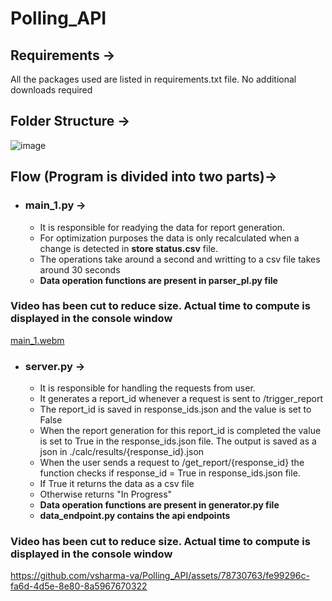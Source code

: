 # Polling_API

## Requirements ->
All the packages used are listed in requirements.txt file. No additional downloads required

## Folder Structure ->
![image](https://github.com/vsharma-va/Polling_API/assets/78730763/857582ad-ed94-4fc1-bb77-b7653ee577c5)

## Flow (Program is divided into two parts)->

* ###  main_1.py ->
  * It is responsible for readying the data for report generation.
  * For optimization purposes the data is only recalculated when a change is detected in **store status.csv** file.
  * The operations take around a second and writting to a csv file takes around 30 seconds
  * **Data operation functions are present in parser_pl.py file**
### Video has been cut to reduce size. Actual time to compute is displayed in the console window
[main_1.webm](https://github.com/vsharma-va/Polling_API/assets/78730763/b3fad1a4-576f-4632-8cab-dcd06019b5ea)

* ### server.py ->
  * It is responsible for handling the requests from user.
  * It generates a report_id whenever a request is sent to /trigger_report
  * The report_id is saved in response_ids.json and the value is set to False
  * When the report generation for this report_id is completed the value is set to True in the response_ids.json file. The output is saved as a json in ./calc/results/{response_id}.json
  * When the user sends a request to /get_report/{response_id} the function checks if response_id = True in response_ids.json file.
  * If True it returns the data as a csv file
  * Otherwise returns "In Progress"
  * **Data operation functions are present in generator.py file**
  * **data_endpoint.py contains the api endpoints**
    
### Video has been cut to reduce size. Actual time to compute is displayed in the console window
https://github.com/vsharma-va/Polling_API/assets/78730763/fe99296c-fa6d-4d5e-8e80-8a5967670322

